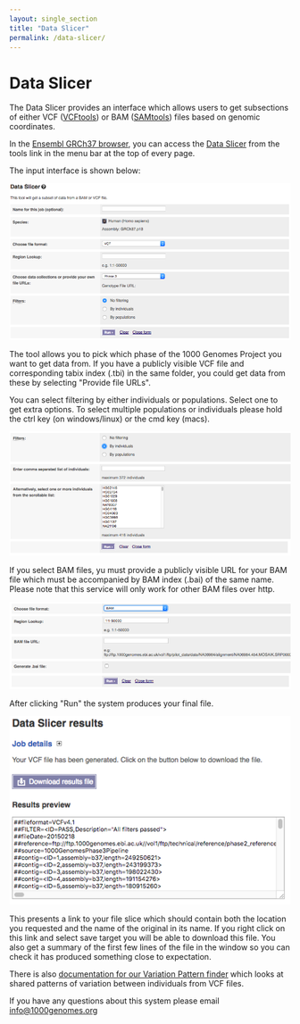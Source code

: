```yaml
---
layout: single_section
title: "Data Slicer"
permalink: /data-slicer/
---
```


# Data Slicer

The Data Slicer provides an interface which allows users to get subsections of either VCF ([VCFtools](http://vcftools.sourceforge.net/specs.html)) or BAM ([SAMtools](http://samtools.sourceforge.net/)) files based on genomic coordinates.

In the [Ensembl GRCh37 browser](http://grch37.ensembl.org/), you can access the [Data Slicer](http://grch37.ensembl.org/Homo_sapiens/Tools/DataSlicer) from the tools link in the menu bar at the top of every page.

The input interface is shown below:

![data slicer input field](/sites/1000genomes.org/files/resize/documents/data_slicer_input.png "data slicer input")

The tool allows you to pick which phase of the 1000 Genomes Project you want to get data from. If you have a publicly visible VCF file and corresponding tabix index (.tbi) in the same folder, you could get data from these by selecting "Provide file URLs".

You can select filtering by either individuals or populations. Select one to get extra options. To select multiple populations or individuals please hold the ctrl key (on windows/linux) or the cmd key (macs).

![data slicer filters](/sites/1000genomes.org/files/resize/documents/data_slicer_filter.png "data slicer filter")

If you select BAM files, yu must provide a publicly visible URL for your BAM file which must be accompanied by BAM index (.bai) of the same name. Please note that this service will only work for other BAM files over http.

![data slicer bam](/sites/1000genomes.org/files/resize/documents/data_slicer_bam.png "data slicer bam")

After clicking "Run" the system produces your final file.

![data slicer output](/sites/1000genomes.org/files/resize/documents/data_slicer_output.png "data slicer output")

This presents a link to your file slice which should contain both the location you requested and the name of the original in its name. If you right click on this link and select save target you will be able to download this file. You also get a summary of the first few lines of the file in the window so you can check it has produced something close to expectation.

There is also [documentation for our Variation Pattern finder](/variation-pattern-finder) which looks at shared patterns of variation between individuals from VCF files.

If you have any questions about this system please email [info@1000genomes.org](mailto:info@1000genomes.org)

